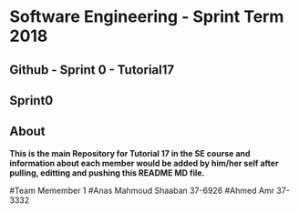 
# **Software Engineering - Sprint Term 2018**
## Github - Sprint 0 - Tutorial17



## Sprint0

## About
   **This is the main Repository for Tutorial 17 in the SE course and information about each member would be added by him/her self after pulling, editting and pushing this README MD file.**


#Team Memember 1
#Anas Mahmoud Shaaban 37-6926
#Ahmed Amr 37-3332
